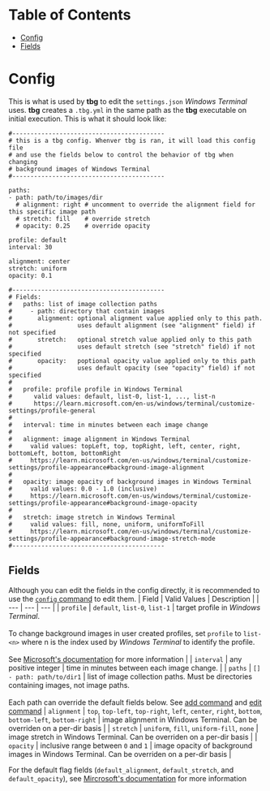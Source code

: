 # Table of Contents
- [Config](#config)
- [Fields](#fields)

# Config
This is what is used by **tbg** to edit the `settings.json` *Windows Terminal*
uses. **tbg** creates a `.tbg.yml` in the same path as the **tbg** executable
on initial execution. This is what it should look like:
```
#------------------------------------------
# this is a tbg config. Whenver tbg is ran, it will load this config file
# and use the fields below to control the behavior of tbg when changing
# background images of Windows Terminal
#------------------------------------------

paths:
- path: path/to/images/dir
  # alignment: right # uncomment to override the alignment field for this specific image path
  # stretch: fill    # override stretch
  # opacity: 0.25    # override opacity

profile: default
interval: 30

alignment: center
stretch: uniform
opacity: 0.1

#------------------------------------------
# Fields:
#   paths: list of image collection paths
#     - path: directory that contain images
#       alignment: optional alignment value applied only to this path.
#                  uses default alignment (see "alignment" field) if not specified
#       stretch:   optional stretch value applied only to this path
#                  uses default stretch (see "stretch" field) if not specified
#       opacity:   poptional opacity value applied only to this path
#                  uses default opacity (see "opacity" field) if not specified
#
#   profile: profile profile in Windows Terminal
#      valid values: default, list-0, list-1, ..., list-n
#      https://learn.microsoft.com/en-us/windows/terminal/customize-settings/profile-general
#
#   interval: time in minutes between each image change
#
#   alignment: image alignment in Windows Terminal
#     valid values: topLeft, top, topRight, left, center, right, bottomLeft, bottom, bottomRight
#     https://learn.microsoft.com/en-us/windows/terminal/customize-settings/profile-appearance#background-image-alignment
#
#   opacity: image opacity of background images in Windows Terminal
#     valid values: 0.0 - 1.0 (inclusive)
#     https://learn.microsoft.com/en-us/windows/terminal/customize-settings/profile-appearance#background-image-opacity
#
#   stretch: image stretch in Windows Terminal
#     valid values: fill, none, uniform, uniformToFill
#     https://learn.microsoft.com/en-us/windows/terminal/customize-settings/profile-appearance#background-image-stretch-mode 
#------------------------------------------
```
## Fields
Although you can edit the fields in the config directly, it is recommended to use the [`config` command](https://github.com/saltkid/tbg/blob/main/docs/config_command_usage.md) to edit them.
| Field | Valid Values | Description |
| --- | --- | --- |
| `profile` | `default`, `list-0`, `list-1` | target profile in *Windows Terminal*.<br><br>To change background images in user created profiles, set `profile` to `list-<n>` where n is the index used by *Windows Terminal* to identify the profile.<br><br>See [Microsoft's documentation](https://learn.microsoft.com/en-us/windows/terminal/customize-settings/profile-general) for more information |
| `interval` | any positive integer | time in minutes between each image change. |
| `paths` | `[]`<br>`- path: path/to/dir1` | list of image collection paths. Must be directories containing images, not image paths.<br><br>Each path can override the default fields below. See [add command](https://github.com/saltkid/tbg/blob/main/docs/add_command_usage.md) and [edit command](https://github.com/saltkid/tbg/blob/main/docs/edit_command_usage.md)
| `alignment` | `top`, `top-left`, `top-right`, `left`, `center`, `right`, `bottom`, `bottom-left`, `bottom-right` | image alignment in Windows Terminal. Can be overriden on a per-dir basis |
| `stretch` | `uniform`, `fill`, `uniform-fill`, `none` | image stretch in Windows Terminal. Can be overriden on a per-dir basis |
| `opacity` | inclusive range between `0` and `1` | image opacity of background images in Windows Terminal. Can be overriden on a per-dir basis |

For the default flag fields (`default_alignment`, `default_stretch`, and `default_opacity`), see [Mircrosoft's documentation](https://learn.microsoft.com/en-us/windows/terminal/customize-settings/profile-appearance#background-images-and-icons) for more information
